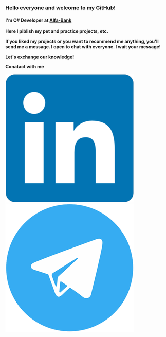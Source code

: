 ### Hello everyone and welcome to my GitHub!

#### I'm C# Developer at [Alfa-Bank](https://alfabank.ru "Alfa-Bank")

**Here I piblish my pet and practice projects, etc.**

**If you liked my projects or you want to recommend me anything, you'll send me a message. I open to chat with everyone. I wait your message!**

**Let's exchange our knowledge!**

**Conatact with me**

[![linkedin](https://github.com/TaranchukVA/TaranchukVA/blob/main/logo/linkedin.png)](https://www.linkedin.com/in/taranchuk/)
[![tg](https://github.com/TaranchukVA/TaranchukVA/blob/main/logo/telegram-logo.png)](https://t.me/itismeVladimir)
